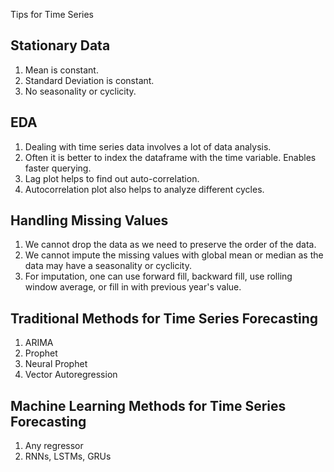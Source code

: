 Tips for Time Series

## Stationary Data
1. Mean is constant.
2. Standard Deviation is constant.
3. No seasonality or cyclicity.

## EDA
1. Dealing with time series data involves a lot of data analysis.
2. Often it is better to index the dataframe with the time variable. Enables faster querying.
3. Lag plot helps to find out auto-correlation.
4. Autocorrelation plot also helps to analyze different cycles.

## Handling Missing Values
1. We cannot drop the data as we need to preserve the order of the data.
2. We cannot impute the missing values with global mean or median as the data may have a seasonality or cyclicity.
3. For imputation, one can use forward fill, backward fill, use rolling window average, or fill in with previous year's value.

## Traditional Methods for Time Series Forecasting
1. ARIMA
2. Prophet
3. Neural Prophet
4. Vector Autoregression

## Machine Learning Methods for Time Series Forecasting
1. Any regressor
2. RNNs, LSTMs, GRUs
